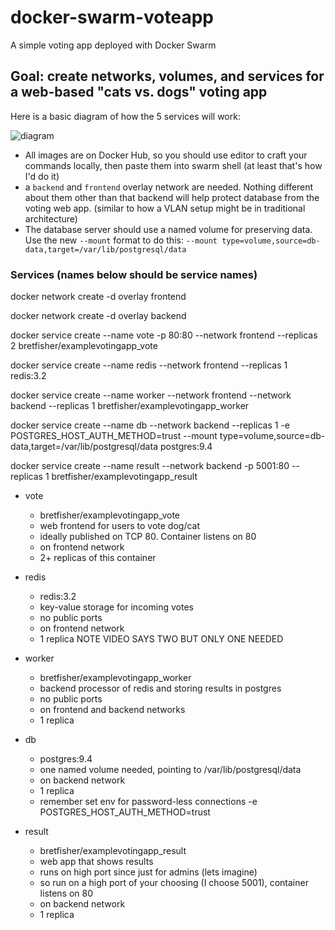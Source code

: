 # docker-swarm-voteapp
A simple voting app deployed with Docker Swarm 

## Goal: create networks, volumes, and services for a web-based "cats vs. dogs" voting app

Here is a basic diagram of how the 5 services will work:

![diagram]()

- All images are on Docker Hub, so you should use editor to craft your commands locally,
then paste them into swarm shell (at least that's how I'd do it)
- a `backend` and `frontend` overlay network are needed.
Nothing different about them other than that backend will help protect database from the voting web app.
(similar to how a VLAN setup might be in traditional architecture)
- The database server should use a named volume for preserving data.
Use the new `--mount` format to do this: `--mount type=volume,source=db-data,target=/var/lib/postgresql/data`

### Services (names below should be service names)

docker network create -d overlay frontend

docker network create -d overlay backend

docker service create --name vote -p 80:80 --network frontend --replicas 2 bretfisher/examplevotingapp_vote

docker service create --name redis --network frontend --replicas 1 redis:3.2

docker service create --name worker --network frontend --network backend --replicas 1 bretfisher/examplevotingapp_worker

docker service create --name db --network backend --replicas 1 -e POSTGRES_HOST_AUTH_METHOD=trust --mount type=volume,source=db-data,target=/var/lib/postgresql/data postgres:9.4


docker service create --name result --network backend -p 5001:80 --replicas 1 bretfisher/examplevotingapp_result


- vote
  - bretfisher/examplevotingapp_vote
  - web frontend for users to vote dog/cat
  - ideally published on TCP 80. Container listens on 80
  - on frontend network
  - 2+ replicas of this container

- redis
  - redis:3.2
  - key-value storage for incoming votes
  - no public ports
  - on frontend network
  - 1 replica NOTE VIDEO SAYS TWO BUT ONLY ONE NEEDED

- worker
  - bretfisher/examplevotingapp_worker
  - backend processor of redis and storing results in postgres
  - no public ports
  - on frontend and backend networks
  - 1 replica

- db
  - postgres:9.4
  - one named volume needed, pointing to /var/lib/postgresql/data
  - on backend network
  - 1 replica
  - remember set env for password-less connections -e POSTGRES_HOST_AUTH_METHOD=trust

- result
  - bretfisher/examplevotingapp_result
  - web app that shows results
  - runs on high port since just for admins (lets imagine)
  - so run on a high port of your choosing (I choose 5001), container listens on 80
  - on backend network
  - 1 replica
